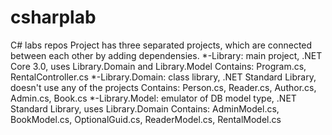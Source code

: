 # csharplab
C# labs repos
Project has three separated projects, which are connected between each other by adding dependensies. 
*-Library: main project, .NET Core 3.0, uses Library.Domain and Library.Model
  Contains: Program.cs, RentalController.cs
*-Library.Domain: class library, .NET Standard Library, doesn't use any of the projects
  Contains: Person.cs, Reader.cs, Author.cs, Admin.cs, Book.cs
*-Library.Model: emulator of DB model type, .NET Standard Library, uses Library.Domain
  Contains: AdminModel.cs, BookModel.cs, OptionalGuid.cs, ReaderModel.cs, RentalModel.cs
